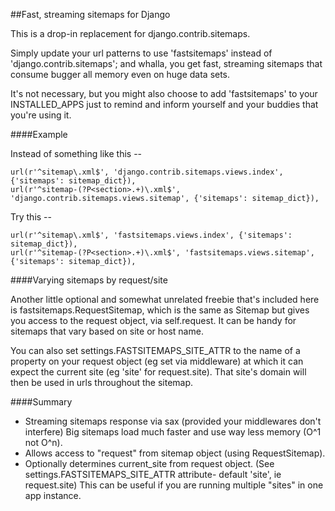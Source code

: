 ##Fast, streaming sitemaps for Django

This is a drop-in replacement for django.contrib.sitemaps.

Simply update your url patterns to use 'fastsitemaps' instead of 'django.contrib.sitemaps'; and whalla, you get fast, streaming sitemaps that consume bugger all memory even on huge data sets.

It's not necessary, but you might also choose to add 'fastsitemaps' to your INSTALLED_APPS just to remind and inform yourself and your buddies that you're using it.

####Example

Instead of something like this --

	url(r'^sitemap\.xml$', 'django.contrib.sitemaps.views.index', {'sitemaps': sitemap_dict}),
    url(r'^sitemap-(?P<section>.+)\.xml$', 'django.contrib.sitemaps.views.sitemap', {'sitemaps': sitemap_dict}),

Try this --

	url(r'^sitemap\.xml$', 'fastsitemaps.views.index', {'sitemaps': sitemap_dict}),
    url(r'^sitemap-(?P<section>.+)\.xml$', 'fastsitemaps.views.sitemap', {'sitemaps': sitemap_dict}),

####Varying sitemaps by request/site

Another little optional and somewhat unrelated freebie that's included here is fastsitemaps.RequestSitemap, which is the same as Sitemap but gives you access to the request object, via self.request. It can be handy for sitemaps that vary based on site or host name. 

You can also set settings.FASTSITEMAPS_SITE_ATTR to the name of a property on your request object (eg set via middleware) at which it can expect the current site (eg 'site' for request.site). That site's domain will then be used in urls throughout the sitemap.

####Summary

- Streaming sitemaps response via sax (provided your middlewares don't interfere)
  Big sitemaps load much faster and use way less memory (O^1 not O^n).
- Allows access to "request" from sitemap object (using RequestSitemap).
- Optionally determines current_site from request object.
  (See settings.FASTSITEMAPS_SITE_ATTR attribute- default 'site', ie request.site)
  This can be useful if you are running multiple "sites" in one app instance.

